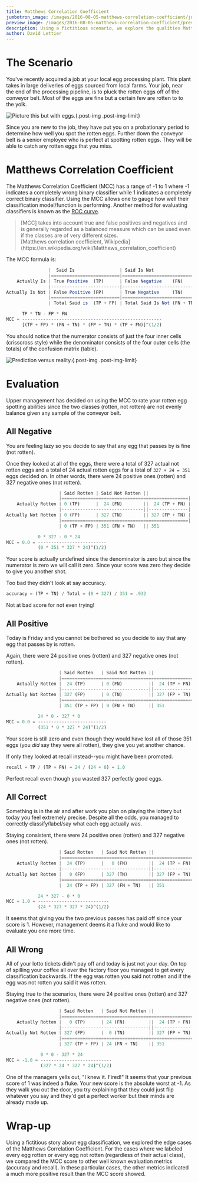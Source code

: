 ```yaml
---
title: Matthews Correlation Coefficient
jumbotron_image: /images/2016-08-05-matthews-correlation-coefficient/jumbotron_image.jpg
preview_image: /images/2016-08-05-matthews-correlation-coefficient/preview_image.jpg
description: Using a fictitious scenario, we explore the qualities Matthews correlation coefficient quality measure of binary classification.
author: David Lettier
---
```

<!--https://pixabay.com/en/eggs-bowl-easter-holiday-1278166/-->

# The Scenario

You've recently acquired a job at your local egg processing plant.
This plant takes in large deliveries of eggs sourced from local farms.
Your job, near the end of the processing pipeline, is to pluck the rotten eggs off of the conveyor belt.
Most of the eggs are fine but a certain few are rotten to to the yolk.

![Picture this but with eggs.](/images/2016-08-05-matthews-correlation-coefficient/factory_worker.jpg){.post-img .post-img-limit}

<!--https://pixabay.com/en/produce-food-canning-processing-448536/-->

Since you are new to the job, they have put you on a probationary period to determine how well you spot the rotten eggs.
Further down the conveyor belt is a senior employee who is perfect at spotting rotten eggs.
They will be able to catch any rotten eggs that you miss.

# Matthews Correlation Coefficient

The Matthews Correlation Coefficient (MCC) has a range of -1 to 1 where -1 indicates a completely wrong binary classifier while
1 indicates a completely correct binary classifier.
Using the MCC allows one to gauge how well their classification model/function is performing.
Another method for evaluating classifiers is known as the
[ROC curve](/posts/2016-03-28-reelin-and-rocin-receiver-operating-characteristic.html).

<blockquote>
[MCC] takes into account true and false positives and negatives and is generally
regarded as a balanced measure which can be used even if the classes are of very different sizes.
<footer>[Matthews correlation coefficient, Wikipedia](https://en.wikipedia.org/wiki/Matthews_correlation_coefficient)</footer>
</blockquote>

The MCC formula is:

```javascript
                |  Said Is                 | Said Is Not                 ||
                |==========================|=============================||=================================|
    Actually Is | True Positive  (TP)      | False Negative    (FN)      || Total Actually Is     (TP + FN) |
                |--------------------------|-----------------------------||---------------------------------|
Actually Is Not | False Positive (FP)      | True Negative     (TN)      || Total Actually Is Not (FP + TN) |
                |==========================|=============================||=================================|
                | Total Said is  (TP + FP) | Total Said Is Not (FN + TN) ||

      TP * TN - FP * FN
MCC = -----------------------------------------------------
      [(TP + FP) * (FN + TN) * (FP + TN) * (TP + FN)]^(1/2)
```

You should notice that the numerator consists of just the four inner cells (crisscross style)
while the denominator consists of the four outer cells (the totals) of the confusion matrix (table).

![Prediction versus reality.](/images/2016-08-05-matthews-correlation-coefficient/eggs.svg){.post-img .post-img-limit}

# Evaluation

Upper management has decided on using the MCC to rate your rotten egg spotting abilities since the two classes (rotten, not rotten) are
not evenly balance given any sample of the conveyor belt.

## All Negative

You are feeling lazy so you decide to say that any egg that passes by is fine (not rotten).

Once they looked at all of the eggs, there were a total of 327 actual not rotten eggs and a total of 24 actual rotten eggs
for a total of `327 + 24 = 351` eggs decided on.
In other words, there were 24 positive ones (rotten) and 327 negative ones (not rotten).

```javascript
                    | Said Rotten | Said Not Rotten ||
                    |================================================|
    Actually Rotten | 0 (TP)      |  24 (FN)        ||  24 (TP + FN) |
                    |-------------------------------||---------------|
Actually Not Rotten | 0 (FP)      | 327 (TN)        || 327 (FP + TN) |
                    |================================================|
                    | 0 (TP + FP) | 351 (FN + TN)   || 351

            0 * 327 - 0 * 24
MCC = 0.0 = --------------------------
            (0 * 351 * 327 * 24)^(1/2)
```

Your score is actually undefined since the denominator is zero but since the numerator is zero we will call it zero.
Since your score was zero they decide to give you another shot.

Too bad they didn't look at say accuracy.

```javascript
accuracy = (TP + TN) / Total = (0 + 327) / 351 = .932
```

Not at bad score for not even trying!

## All Positive

Today is Friday and you cannot be bothered so you decide to say that any egg that passes by is rotten.

Again, there were 24 positive ones (rotten) and 327 negative ones (not rotten).

```javascript
                    | Said Rotten   | Said Not Rotten ||
                    |==================================================|
    Actually Rotten |  24 (TP)      | 0 (FN)          ||  24 (TP + FN) |
                    |---------------------------------||---------------|
Actually Not Rotten | 327 (FP)      | 0 (TN)          || 327 (FP + TN) |
                    |==================================================|
                    | 351 (TP + FP) | 0 (FN + TN)     || 351

            24 * 0 - 327 * 0
MCC = 0.0 = --------------------------
            (351 * 0 * 327 * 24)^(1/2)
```

Your score is still zero and even though they would have lost all of those 351 eggs (you _did_ say they were all rotten),
they give you yet another chance.

If only they looked at recall instead--you might have been promoted.

```javascript
recall = TP / (TP + FN) = 24 / (24 + 0) = 1.0
```

Perfect recall even though you wasted 327 perfectly good eggs.

## All Correct

Something is in the air and after work you plan on playing the lottery but today you feel extremely precise.
Despite all the odds, you managed to correctly classify/label/say what each egg actually was.

Staying consistent, there were 24 positive ones (rotten) and 327 negative ones (not rotten).

```javascript
                    | Said Rotten   | Said Not Rotten ||
                    |==================================================|
    Actually Rotten |  24 (TP)      |   0 (FN)        ||  24 (TP + FN) |
                    |---------------------------------||---------------|
Actually Not Rotten |   0 (FP)      | 327 (TN)        || 327 (FP + TN) |
                    |==================================================|
                    |  24 (TP + FP) | 327 (FN + TN)   || 351

            24 * 327 - 0 * 0
MCC = 1.0 = ---------------------------
            (24 * 327 * 327 * 24)^(1/2)
```

It seems that giving you the two previous passes has paid off since your score is 1.
However, management deems it a fluke and would like to evaluate you one more time.

## All Wrong

All of your lotto tickets didn't pay off and today is just not your day.
On top of spilling your coffee all over the factory floor you managed to get every classification backwards.
If the egg was rotten you said not rotten and if the egg was not rotten you said it was rotten.

Staying true to the scenarios, there were 24 positive ones (rotten) and 327 negative ones (not rotten).

```javascript
                    | Said Rotten   | Said Not Rotten ||
                    |===================================================|
    Actually Rotten |   0 (TP)      | 24 (FN)         ||  24 (TP + FN)  |
                    |---------------------------------||----------------|
Actually Not Rotten | 327 (FP)      |  0 (TN)         || 327 (FP + TN)  |
                    |===================================================|
                    | 327 (TP + FP) | 24 (FN + TN)    || 351

             0 * 0 - 327 * 24
MCC = -1.0 = ---------------------------
             (327 * 24 * 327 * 24)^(1/2)
```

One of the managers yells out, "I knew it. Fired!"
It seems that your previous score of 1 was indeed a fluke.
Your new score is the absolute worst at -1.
As they walk you out the door, you try explaining that they could just flip whatever
you say and they'd get a perfect worker but their minds are already made up.

# Wrap-up

Using a fictitious story about egg classification, we explored the edge cases of the Matthews Correlation Coefficient.
For the cases where we labeled every egg rotten or every egg not rotten (regardless of their actual class),
we compared the MCC score to other well known evaluation metrics (accuracy and recall).
In these particular cases, the other metrics indicated a much more positive result than the MCC score showed.
